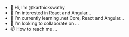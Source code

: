 - 👋 Hi, I’m @karthickswathy
- 👀 I’m interested in React and Angular...
- 🌱 I’m currently learning .net Core, React and Angular...
- 💞️ I’m looking to collaborate on ...
- 📫 How to reach me ...

<!---
karthickswathy/karthickswathy is a ✨ special ✨ repository because its `README.md` (this file) appears on your GitHub profile.
You can click the Preview link to take a look at your changes.
--->
